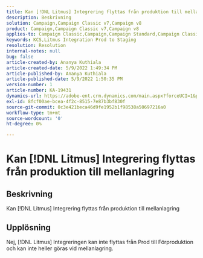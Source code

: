 ```yaml
---
title: Kan [!DNL Litmus] Integrering flyttas från produktion till mellanlagring
description: Beskrivning
solution: Campaign,Campaign Classic v7,Campaign v8
product: Campaign,Campaign Classic v7,Campaign v8
applies-to: Campaign Classic,Campaign,Campaign Standard,Campaign Classic v7,Campaign v8
keywords: KCS,Litmus Integration Prod to Staging
resolution: Resolution
internal-notes: null
bug: false
article-created-by: Ananya Kuthiala
article-created-date: 5/9/2022 1:49:34 PM
article-published-by: Ananya Kuthiala
article-published-date: 5/9/2022 1:50:35 PM
version-number: 1
article-number: KA-19431
dynamics-url: https://adobe-ent.crm.dynamics.com/main.aspx?forceUCI=1&pagetype=entityrecord&etn=knowledgearticle&id=8d6a70d8-9ecf-ec11-a7b5-0022480a8e40
exl-id: 8fcf00ae-bcea-4f2c-8515-7e87b3bf830f
source-git-commit: 0c3e421beca46d9fe1952b1f98538a50697216a0
workflow-type: tm+mt
source-wordcount: '0'
ht-degree: 0%

---
```


# Kan [!DNL Litmus] Integrering flyttas från produktion till mellanlagring

## Beskrivning

Kan [!DNL Litmus] Integrering flyttas från produktion till mellanlagring

## Upplösning


Nej, [!DNL Litmus] Integreringen kan inte flyttas från Prod till Förproduktion och kan inte heller göras vid mellanlagring.
